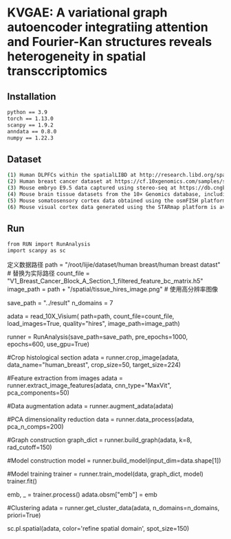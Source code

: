 # KVGAE: A variational graph autoencoder integratiing attention and Fourier-Kan structures reveals heterogeneity in spatial transccriptomics

## Installation

```bash
python == 3.9
torch == 1.13.0
scanpy == 1.9.2
anndata == 0.8.0
numpy == 1.22.3
```

## Dataset
```bash
(1) Human DLPFCs within the spatialLIBD at http://research.libd.org/spatialLIBD/
(2) Human breast cancer dataset at https://cf.10xgenomics.com/samples/spatial-exp/1.1.0/V1_Breast_Cancer_Block_A_Section_1/V1_Breast_Cancer_Block_A_Section_1_web_summary.html
(3) Mouse embryo E9.5 data captured using stereo-seq at https://db.cngb.org/stomics/mosta/
(4) Mouse brain tissue datasets from the 10× Genomics database, including sagittal anterior, sagittal posterior, and coronal sections of adult mouse brain, are available at https://www.10xgenomics.com/
(5) Mouse somatosensory cortex data obtained using the osmFISH platform at http://linnarssonlab.org/osmFISH/
(6) Mouse visual cortex data generated using the STARmap platform is available at https://singlecell.broadinstitute.org/single_cell/study/SCP815
```

## Run
```bash
from RUN import RunAnalysis
import scanpy as sc
```

定义数据路径
path = "/root/lijie/dataset/human breast/human breast datast"  # 替换为实际路径
count_file = "V1_Breast_Cancer_Block_A_Section_1_filtered_feature_bc_matrix.h5"
image_path = path + "/spatial/tissue_hires_image.png"  # 使用高分辨率图像


save_path = "../result"
n_domains = 7


adata = read_10X_Visium(
    path=path,
    count_file=count_file,
    load_images=True,
    quality="hires", 
    image_path=image_path)


runner = RunAnalysis(save_path=save_path, pre_epochs=1000, epochs=600, use_gpu=True)

#Crop histological section
adata = runner.crop_image(adata, data_name="human_breast", crop_size=50, target_size=224)

#Feature extraction from images
adata = runner.extract_image_features(adata, cnn_type="MaxVit", pca_components=50)

#Data augmentation
adata = runner.augment_adata(adata)

#PCA dimensionality reduction
data = runner.data_process(adata, pca_n_comps=200)

#Graph construction
graph_dict = runner.build_graph(adata, k=8, rad_cutoff=150)

#Model construction
model = runner.build_model(input_dim=data.shape[1])

#Model training
trainer = runner.train_model(data, graph_dict, model)
trainer.fit()

emb, _ = trainer.process()
adata.obsm["emb"] = emb

#Clustering
adata = runner.get_cluster_data(adata, n_domains=n_domains, priori=True)

sc.pl.spatial(adata, color='refine spatial domain',  spot_size=150)
